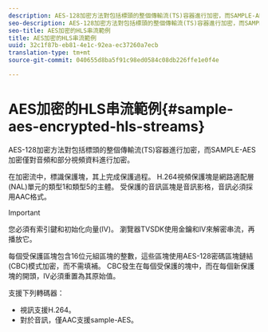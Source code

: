 ```yaml
---
description: AES-128加密方法對包括標頭的整個傳輸流(TS)容器進行加密，而SAMPLE-AES加密僅對音頻和部分視頻資料進行加密。
seo-description: AES-128加密方法對包括標頭的整個傳輸流(TS)容器進行加密，而SAMPLE-AES加密僅對音頻和部分視頻資料進行加密。
seo-title: AES加密的HLS串流範例
title: AES加密的HLS串流範例
uuid: 32c1f87b-eb81-4e1c-92ea-ec37260a7ecb
translation-type: tm+mt
source-git-commit: 040655d8ba5f91c98ed0584c08db226ffe1e0f4e

---
```



# AES加密的HLS串流範例{#sample-aes-encrypted-hls-streams}

AES-128加密方法對包括標頭的整個傳輸流(TS)容器進行加密，而SAMPLE-AES加密僅對音頻和部分視頻資料進行加密。

在加密流中，標識保護塊，其上完成保護過程。 H.264視頻保護塊是網路適配層(NAL)單元的類型1和類型5的主體。 受保護的音訊區塊是音訊影格，音訊必須採用AAC格式。

>[!IMPORTANT]
>
>您必須有索引鍵和初始化向量(IV)。 瀏覽器TVSDK使用金鑰和IV來解密串流，再播放它。

每個受保護區塊包含16位元組區塊的整數，這些區塊使用AES-128密碼區塊鏈結(CBC)模式加密，而不需填補。 CBC發生在每個受保護的塊中，而在每個新保護塊的開頭，IV必須重置為其原始值。

支援下列轉碼器：

* 視訊支援H.264。
* 對於音訊，僅AAC支援sample-AES。


